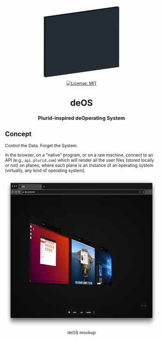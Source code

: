 <p align="center">
    <img src="https://raw.githubusercontent.com/plurid/deos/master/about/identity/deos-logo.png" height="250px">
    <br />
    <a target="_blank" href="https://github.com/plurid/deos/blob/master/LICENSE">
        <img src="https://img.shields.io/badge/license-MIT-blue.svg?colorB=1380C3&style=for-the-badge" alt="License: MIT">
    </a>
</p>



<h1 align="center">
    deOS
</h1>


<h3 align="center">
    Plurid-inspired deOperating System
</h3>



## Concept

Control the Data. Forget the System.

In the browser, on a "native" program, or on a raw machine, connect to an API (e.g., `api.plurid.com`) which will render all the user files (stored locally or not) on planes, where each plane is an instance of an operating system (virtually, any kind of operating system).

<p align="center">
    <img src="https://raw.githubusercontent.com/plurid/deos/master/about/identity/deos-mockup.png" height="500px">
    <br />
    deOS mockup
</p>
